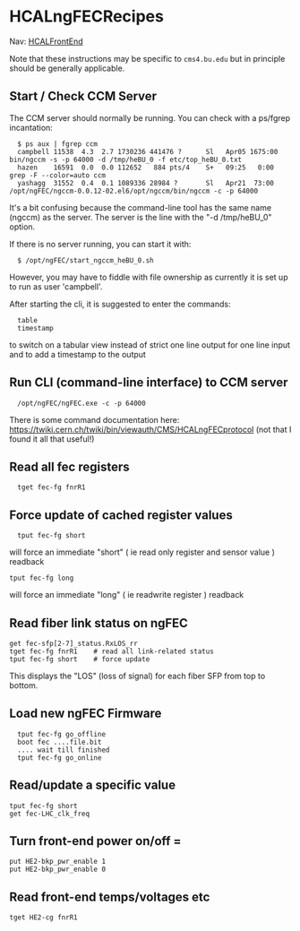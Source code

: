# HCALngFECRecipes
Nav: [HCALFrontEnd](HCALFrontEnd.md)

Note that these instructions may be specific to `cms4.bu.edu` but in principle should be generally applicable.

## Start / Check CCM Server

The CCM server should normally be running.  You can check with a ps/fgrep incantation:
```
  $ ps aux | fgrep ccm
  campbell 11538  4.3  2.7 1730236 441476 ?      Sl   Apr05 1675:00 bin/ngccm -s -p 64000 -d /tmp/heBU_0 -f etc/top_heBU_0.txt
  hazen    16591  0.0  0.0 112652   884 pts/4    S+   09:25   0:00 grep -F --color=auto ccm
  yashagg  31552  0.4  0.1 1089336 28984 ?       Sl   Apr21  73:00 /opt/ngFEC/ngccm-0.0.12-02.el6/opt/ngccm/bin/ngccm -c -p 64000
```

It's a bit confusing because the command-line tool has the same name (ngccm) as the server.
The server is the line with the "-d /tmp/heBU_0" option.

If there is no server running, you can start it with:

```
  $ /opt/ngFEC/start_ngccm_heBU_0.sh
```

However, you may have to fiddle with file ownership as currently it is set up to run as user 'campbell'.

After starting the cli, it is suggested to enter the commands:
```
  table
  timestamp
```
to switch on a tabular view instead of strict one line output for one line input
and to add a timestamp to the output

## Run CLI (command-line interface) to CCM server

```
  /opt/ngFEC/ngFEC.exe -c -p 64000
```

There is some command documentation here:
https://twiki.cern.ch/twiki/bin/viewauth/CMS/HCALngFECprotocol
(not that I found it all that useful!)

## Read all fec registers
```
  tget fec-fg fnrR1
```

## Force update of cached register values
```
  tput fec-fg short
```
will force an immediate "short" ( ie read only register and sensor value ) readback
```
tput fec-fg long
```
will force an immediate "long" ( ie readwrite register ) readback

## Read fiber link status on ngFEC
```
get fec-sfp[2-7]_status.RxLOS_rr
tget fec-fg fnrR1    # read all link-related status
tput fec-fg short    # force update
```
This displays the "LOS" (loss of signal) for each fiber SFP from top to bottom.

## Load new ngFEC Firmware

```
  tput fec-fg go_offline
  boot fec ....file.bit
  .... wait till finished
  tput fec-fg go_online
```

## Read/update a specific value
```
tput fec-fg short
get fec-LHC_clk_freq
```

## Turn front-end power on/off =
```
put HE2-bkp_pwr_enable 1
put HE2-bkp_pwr_enable 0
```

## Read front-end temps/voltages etc
```
tget HE2-cg fnrR1
```
